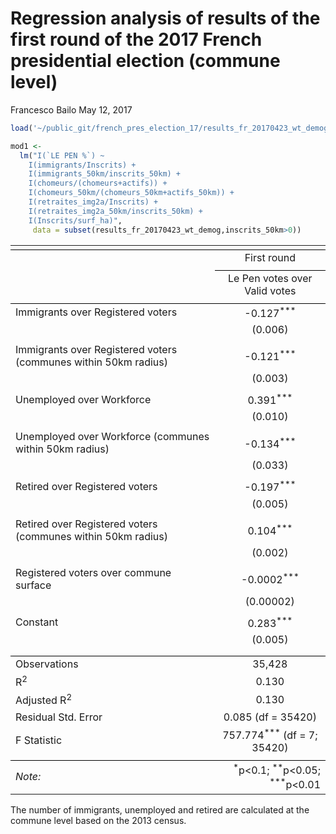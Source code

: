 Regression analysis of results of the first round of the 2017 French presidential election (commune level)
================
Francesco Bailo
May 12, 2017

``` r
load('~/public_git/french_pres_election_17/results_fr_20170423_wt_demog.RData')

mod1 <- 
  lm("I(`LE PEN %`) ~ 
    I(immigrants/Inscrits) + 
    I(immigrants_50km/inscrits_50km) + 
    I(chomeurs/(chomeurs+actifs)) + 
    I(chomeurs_50km/(chomeurs_50km+actifs_50km)) +  
    I(retraites_img2a/Inscrits) + 
    I(retraites_img2a_50km/inscrits_50km) + 
    I(Inscrits/surf_ha)", 
     data = subset(results_fr_20170423_wt_demog,inscrits_50km>0))
```

<table style="text-align:center">
<tr>
<td colspan="2" style="border-bottom: 1px solid black">
</td>
</tr>
<tr>
<td style="text-align:left">
</td>
<td>
First round
</td>
</tr>
<tr>
<td>
</td>
<td colspan="1" style="border-bottom: 1px solid black">
</td>
</tr>
<tr>
<td style="text-align:left">
</td>
<td>
Le Pen votes over Valid votes
</td>
</tr>
<tr>
<td colspan="2" style="border-bottom: 1px solid black">
</td>
</tr>
<tr>
<td style="text-align:left">
Immigrants over Registered voters
</td>
<td>
-0.127<sup>***</sup>
</td>
</tr>
<tr>
<td style="text-align:left">
</td>
<td>
(0.006)
</td>
</tr>
<tr>
<td style="text-align:left">
</td>
<td>
</td>
</tr>
<tr>
<td style="text-align:left">
Immigrants over Registered voters (communes within 50km radius)
</td>
<td>
-0.121<sup>***</sup>
</td>
</tr>
<tr>
<td style="text-align:left">
</td>
<td>
(0.003)
</td>
</tr>
<tr>
<td style="text-align:left">
</td>
<td>
</td>
</tr>
<tr>
<td style="text-align:left">
Unemployed over Workforce
</td>
<td>
0.391<sup>***</sup>
</td>
</tr>
<tr>
<td style="text-align:left">
</td>
<td>
(0.010)
</td>
</tr>
<tr>
<td style="text-align:left">
</td>
<td>
</td>
</tr>
<tr>
<td style="text-align:left">
Unemployed over Workforce (communes within 50km radius)
</td>
<td>
-0.134<sup>***</sup>
</td>
</tr>
<tr>
<td style="text-align:left">
</td>
<td>
(0.033)
</td>
</tr>
<tr>
<td style="text-align:left">
</td>
<td>
</td>
</tr>
<tr>
<td style="text-align:left">
Retired over Registered voters
</td>
<td>
-0.197<sup>***</sup>
</td>
</tr>
<tr>
<td style="text-align:left">
</td>
<td>
(0.005)
</td>
</tr>
<tr>
<td style="text-align:left">
</td>
<td>
</td>
</tr>
<tr>
<td style="text-align:left">
Retired over Registered voters (communes within 50km radius)
</td>
<td>
0.104<sup>***</sup>
</td>
</tr>
<tr>
<td style="text-align:left">
</td>
<td>
(0.002)
</td>
</tr>
<tr>
<td style="text-align:left">
</td>
<td>
</td>
</tr>
<tr>
<td style="text-align:left">
Registered voters over commune surface
</td>
<td>
-0.0002<sup>***</sup>
</td>
</tr>
<tr>
<td style="text-align:left">
</td>
<td>
(0.00002)
</td>
</tr>
<tr>
<td style="text-align:left">
</td>
<td>
</td>
</tr>
<tr>
<td style="text-align:left">
Constant
</td>
<td>
0.283<sup>***</sup>
</td>
</tr>
<tr>
<td style="text-align:left">
</td>
<td>
(0.005)
</td>
</tr>
<tr>
<td style="text-align:left">
</td>
<td>
</td>
</tr>
<tr>
<td colspan="2" style="border-bottom: 1px solid black">
</td>
</tr>
<tr>
<td style="text-align:left">
Observations
</td>
<td>
35,428
</td>
</tr>
<tr>
<td style="text-align:left">
R<sup>2</sup>
</td>
<td>
0.130
</td>
</tr>
<tr>
<td style="text-align:left">
Adjusted R<sup>2</sup>
</td>
<td>
0.130
</td>
</tr>
<tr>
<td style="text-align:left">
Residual Std. Error
</td>
<td>
0.085 (df = 35420)
</td>
</tr>
<tr>
<td style="text-align:left">
F Statistic
</td>
<td>
757.774<sup>***</sup> (df = 7; 35420)
</td>
</tr>
<tr>
<td colspan="2" style="border-bottom: 1px solid black">
</td>
</tr>
<tr>
<td style="text-align:left">
<em>Note:</em>
</td>
<td style="text-align:right">
<sup>*</sup>p&lt;0.1; <sup>**</sup>p&lt;0.05; <sup>***</sup>p&lt;0.01
</td>
</tr>
</table>
The number of immigrants, unemployed and retired are calculated at the commune level based on the 2013 census.
